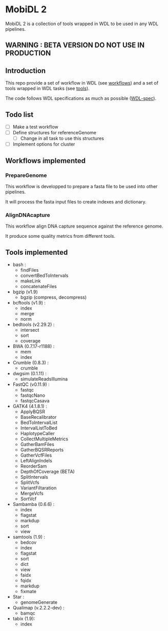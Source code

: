 # MobiDL 2

MobiDL 2 is a collection of tools wrapped in WDL to be used in any WDL pipelines.

## __WARNING : BETA VERSION DO NOT USE IN PRODUCTION__

## Introduction

This repo provide a set of workflow in WDL (see [workflows](#workflows-implemented))
and a set of tools wrapped in WDL tasks (see [tools](#tools-implemented)).

The code follows WDL specifications as much as possible ([WDL-spec](https://github.com/openwdl/wdl/blob/main/versions/1.0/SPEC.md)).

## Todo list

- [ ] Make a test workflow
- [ ] Define structures for referenceGenome
	- [ ] Change in all task to use this structures
- [ ] Implement options for cluster

## Workflows implemented

### PrepareGenome

This workflow is developped to prepare a fasta file to be used into other
pipelines.

It will process the fasta input files to create indexes and dictionary.

### AlignDNAcapture

This workflow align DNA capture sequence against the reference genome.

It produce some quality metrics from different tools.

## Tools implemented

- bash :
	- findFiles
	- convertBedToIntervals
	- makeLink
	- concatenateFiles
- bgzip (v1.9)
	- bgzip (compress, decompress)
- bcftools (v1.9) :
	- index
	- merge
	- norm
- bedtools (v2.29.2) :
	- intersect
	- sort
	- coverage
- BWA (0.7.17-r1188) :
	- mem
	- index
- Crumble (0.8.3) :
	- crumble
- dwgsim (0.1.11) :
	- simulateReadsIllumina
- FastQC (v0.11.9) :
	- fastqc
	- fastqcNano
	- fastqcCasava
- GATK4 (4.1.8.1) :
	- ApplyBQSR
	- BaseRecalibrator
	- BedToIntervalList
	- IntervalListToBed
	- HaplotypeCaller
	- CollectMultipleMetrics
	- GatherBamFiles
	- GatherBQSRReports
	- GatherVcfFiles
	- LeftAlignIndels
	- ReorderSam
	- DepthOfCoverage (BETA)
	- SplitIntervals
	- SplitVcfs
	- VariantFiltaration
	- MergeVcfs
	- SortVcf
- Sambamba (0.6.6) :
	- index
	- flagstat
	- markdup
	- sort
	- view
- samtools (1.9) :
	- bedcov
	- index
	- flagstat
	- sort
	- dict
	- view
	- faidx
	- fqidx
	- markdup
	- fixmate
- Star :
	- genomeGenerate
- Qualimap (v.2.2.2-dev) :
	- bamqc
- tabix (1.9):
	- index
